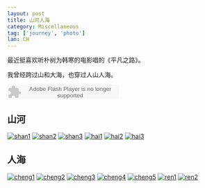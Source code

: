 ```yaml
---
layout: post
title: 山河人海
category: Miscellaneous
tag: ['journey', 'photo']
lan: CH
---
```


最近挺喜欢听朴树为韩寒的电影唱的《平凡之路》。

我曾经跨过山和大海，也穿过人山人海。

<!--preview-->

<embed src="http://www.xiami.com/widget/0_1773346501/singlePlayer.swf" type="application/x-shockwave-flash" width="257" height="33" wmode="transparent"></embed>

## 山河

<a href="/images/shanherenhai/shan1.png" target="_blank">![shan1](/images/shanherenhai/shan1_thumb.png)</a>
<a href="/images/shanherenhai/shan2.png" target="_blank">![shan2](/images/shanherenhai/shan2_thumb.png)</a>
<a href="/images/shanherenhai/shan3.png" target="_blank">![shan3](/images/shanherenhai/shan3_thumb.png)</a>
<a href="/images/shanherenhai/hai1.png" target="_blank">![hai1](/images/shanherenhai/hai1_thumb.png)</a>
<a href="/images/shanherenhai/hai2.png" target="_blank">![hai2](/images/shanherenhai/hai2_thumb.png)</a>
<a href="/images/shanherenhai/hai3.png" target="_blank">![hai3](/images/shanherenhai/hai3_thumb.png)</a>
## 人海

<a href="/images/shanherenhai/cheng1.png" target="_blank">![cheng1](/images/shanherenhai/cheng1_thumb.png)</a>
<a href="/images/shanherenhai/cheng2.png" target="_blank">![cheng2](/images/shanherenhai/cheng2_thumb.png)</a>
<a href="/images/shanherenhai/cheng3.png" target="_blank">![cheng3](/images/shanherenhai/cheng3_thumb.png)</a>
<a href="/images/shanherenhai/cheng4.png" target="_blank">![cheng4](/images/shanherenhai/cheng4_thumb.png)</a>
<a href="/images/shanherenhai/cheng5.png" target="_blank">![cheng5](/images/shanherenhai/cheng5_thumb.png)</a>
<a href="/images/shanherenhai/ren1.png" target="_blank">![ren1](/images/shanherenhai/ren1_thumb.png)</a>
<a href="/images/shanherenhai/ren2.png" target="_blank">![ren2](/images/shanherenhai/ren2_thumb.png)</a>

